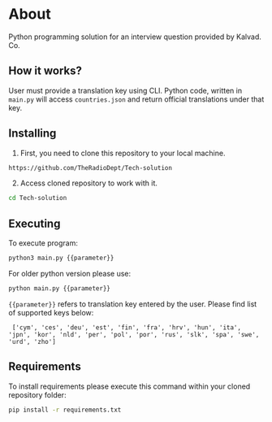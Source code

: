 
# About

Python programming solution for an interview question provided by Kalvad. Co. 

## How it works?  

User must provide a translation key using CLI. Python code, written in `main.py` will access `countries.json` and return official translations under that key. 

## Installing 

 1. First, you need to clone this repository to your local machine. 

```bash
https://github.com/TheRadioDept/Tech-solution
```
2. Access cloned repository to work with it. 

```bash
cd Tech-solution
```

## Executing

To execute program:  
```bash
python3 main.py {{parameter}} 
```
For older python version please use: 
```bash
python main.py {{parameter}}
```
`{{parameter}}` refers to translation key entered by the user. Please find list of supported keys below: 

```
 ['cym', 'ces', 'deu', 'est', 'fin', 'fra', 'hrv', 'hun', 'ita', 'jpn', 'kor', 'nld', 'per', 'pol', 'por', 'rus', 'slk', 'spa', 'swe', 'urd', 'zho']
 ```

## Requirements 

To install requirements please execute this command within your cloned repository folder: 
```bash
pip install -r requirements.txt
```
